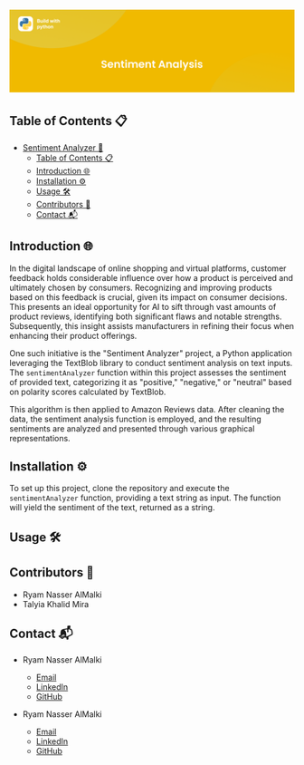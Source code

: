 # ![Alt text](/readme/banner.png)

## Table of Contents 📋

- [Sentiment Analyzer 🚀](#sentiment-analyzer-)
  - [Table of Contents 📋](#table-of-contents-)
  - [Introduction 🌐](#introduction-)
  - [Installation ⚙️](#installation-️)
  - [Usage 🛠️](#usage-️)
  - [Contributors 👥](#contributors-)
  - [Contact 📬](#contact-)

## Introduction 🌐

In the digital landscape of online shopping and virtual platforms, customer feedback holds considerable influence over how a product is perceived and ultimately chosen by consumers. Recognizing and improving products based on this feedback is crucial, given its impact on consumer decisions. This presents an ideal opportunity for AI to sift through vast amounts of product reviews, identifying both significant flaws and notable strengths. Subsequently, this insight assists manufacturers in refining their focus when enhancing their product offerings.

One such initiative is the "Sentiment Analyzer" project, a Python application leveraging the TextBlob library to conduct sentiment analysis on text inputs. The `sentimentAnalyzer` function within this project assesses the sentiment of provided text, categorizing it as "positive," "negative," or "neutral" based on polarity scores calculated by TextBlob.

This algorithm is then applied to Amazon Reviews data. After cleaning the data, the sentiment analysis function is employed, and the resulting sentiments are analyzed and presented through various graphical representations.

## Installation ⚙️

To set up this project, clone the repository and execute the `sentimentAnalyzer` function, providing a text string as input. The function will yield the sentiment of the text, returned as a string.

## Usage 🛠️



## Contributors 👥

- Ryam Nasser AlMalki
- Talyia Khalid Mira 

## Contact 📬

- Ryam Nasser AlMalki
  - [Email]()
  - [LinkedIn]()
  - [GitHub]()

- Ryam Nasser AlMalki
  - [Email]()
  - [LinkedIn]()
  - [GitHub]()
